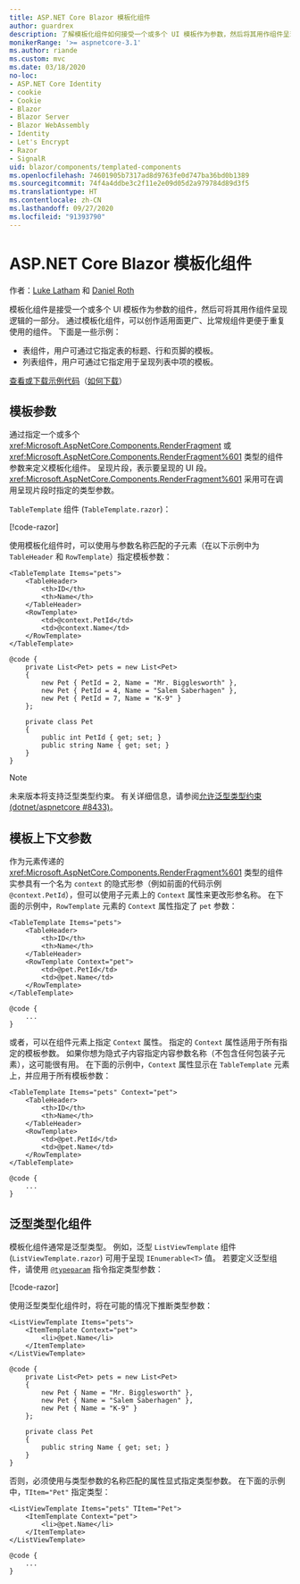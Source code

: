 ```yaml
---
title: ASP.NET Core Blazor 模板化组件
author: guardrex
description: 了解模板化组件如何接受一个或多个 UI 模板作为参数，然后将其用作组件呈现逻辑的一部分。
monikerRange: '>= aspnetcore-3.1'
ms.author: riande
ms.custom: mvc
ms.date: 03/18/2020
no-loc:
- ASP.NET Core Identity
- cookie
- Cookie
- Blazor
- Blazor Server
- Blazor WebAssembly
- Identity
- Let's Encrypt
- Razor
- SignalR
uid: blazor/components/templated-components
ms.openlocfilehash: 74601905b7317ad8d9763fe0d747ba36bd0b1389
ms.sourcegitcommit: 74f4a4ddbe3c2f11e2e09d05d2a979784d89d3f5
ms.translationtype: HT
ms.contentlocale: zh-CN
ms.lasthandoff: 09/27/2020
ms.locfileid: "91393790"
---
```

# <a name="aspnet-core-no-locblazor-templated-components"></a>ASP.NET Core Blazor 模板化组件

作者：[Luke Latham](https://github.com/guardrex) 和 [Daniel Roth](https://github.com/danroth27)

模板化组件是接受一个或多个 UI 模板作为参数的组件，然后可将其用作组件呈现逻辑的一部分。 通过模板化组件，可以创作适用面更广、比常规组件更便于重复使用的组件。 下面是一些示例：

* 表组件，用户可通过它指定表的标题、行和页脚的模板。
* 列表组件，用户可通过它指定用于呈现列表中项的模板。

[查看或下载示例代码](https://github.com/dotnet/AspNetCore.Docs/tree/master/aspnetcore/blazor/common/samples/)（[如何下载](xref:index#how-to-download-a-sample)）

## <a name="template-parameters"></a>模板参数

通过指定一个或多个 <xref:Microsoft.AspNetCore.Components.RenderFragment> 或 <xref:Microsoft.AspNetCore.Components.RenderFragment%601> 类型的组件参数来定义模板化组件。 呈现片段，表示要呈现的 UI 段。 <xref:Microsoft.AspNetCore.Components.RenderFragment%601> 采用可在调用呈现片段时指定的类型参数。

`TableTemplate` 组件 (`TableTemplate.razor`)：

[!code-razor[](../common/samples/3.x/BlazorWebAssemblySample/Components/TableTemplate.razor)]

使用模板化组件时，可以使用与参数名称匹配的子元素（在以下示例中为 `TableHeader` 和 `RowTemplate`）指定模板参数：

```razor
<TableTemplate Items="pets">
    <TableHeader>
        <th>ID</th>
        <th>Name</th>
    </TableHeader>
    <RowTemplate>
        <td>@context.PetId</td>
        <td>@context.Name</td>
    </RowTemplate>
</TableTemplate>

@code {
    private List<Pet> pets = new List<Pet>
    {
        new Pet { PetId = 2, Name = "Mr. Bigglesworth" },
        new Pet { PetId = 4, Name = "Salem Saberhagen" },
        new Pet { PetId = 7, Name = "K-9" }
    };

    private class Pet
    {
        public int PetId { get; set; }
        public string Name { get; set; }
    }
}
```

> [!NOTE]
> 未来版本将支持泛型类型约束。 有关详细信息，请参阅[允许泛型类型约束 (dotnet/aspnetcore #8433)](https://github.com/dotnet/aspnetcore/issues/8433)。

## <a name="template-context-parameters"></a>模板上下文参数

作为元素传递的 <xref:Microsoft.AspNetCore.Components.RenderFragment%601> 类型的组件实参具有一个名为 `context` 的隐式形参（例如前面的代码示例 `@context.PetId`），但可以使用子元素上的 `Context` 属性来更改形参名称。 在下面的示例中，`RowTemplate` 元素的 `Context` 属性指定了 `pet` 参数：

```razor
<TableTemplate Items="pets">
    <TableHeader>
        <th>ID</th>
        <th>Name</th>
    </TableHeader>
    <RowTemplate Context="pet">
        <td>@pet.PetId</td>
        <td>@pet.Name</td>
    </RowTemplate>
</TableTemplate>

@code {
    ...
}
```

或者，可以在组件元素上指定 `Context` 属性。 指定的 `Context` 属性适用于所有指定的模板参数。 如果你想为隐式子内容指定内容参数名称（不包含任何包装子元素），这可能很有用。 在下面的示例中，`Context` 属性显示在 `TableTemplate` 元素上，并应用于所有模板参数：

```razor
<TableTemplate Items="pets" Context="pet">
    <TableHeader>
        <th>ID</th>
        <th>Name</th>
    </TableHeader>
    <RowTemplate>
        <td>@pet.PetId</td>
        <td>@pet.Name</td>
    </RowTemplate>
</TableTemplate>

@code {
    ...
}
```

## <a name="generic-typed-components"></a>泛型类型化组件

模板化组件通常是泛型类型。 例如，泛型 `ListViewTemplate` 组件 (`ListViewTemplate.razor`) 可用于呈现 `IEnumerable<T>` 值。 若要定义泛型组件，请使用 [`@typeparam`](xref:mvc/views/razor#typeparam) 指令指定类型参数：

[!code-razor[](../common/samples/3.x/BlazorWebAssemblySample/Components/ListViewTemplate.razor)]

使用泛型类型化组件时，将在可能的情况下推断类型参数：

```razor
<ListViewTemplate Items="pets">
    <ItemTemplate Context="pet">
        <li>@pet.Name</li>
    </ItemTemplate>
</ListViewTemplate>

@code {
    private List<Pet> pets = new List<Pet>
    {
        new Pet { Name = "Mr. Bigglesworth" },
        new Pet { Name = "Salem Saberhagen" },
        new Pet { Name = "K-9" }
    };

    private class Pet
    {
        public string Name { get; set; }
    }
}
```

否则，必须使用与类型参数的名称匹配的属性显式指定类型参数。 在下面的示例中，`TItem="Pet"` 指定类型：

```razor
<ListViewTemplate Items="pets" TItem="Pet">
    <ItemTemplate Context="pet">
        <li>@pet.Name</li>
    </ItemTemplate>
</ListViewTemplate>

@code {
    ...
}
```
